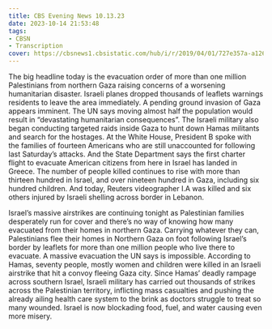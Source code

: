 ```yaml
---
title: CBS Evening News 10.13.23
date: 2023-10-14 21:53:48
tags:
- CBSN
- Transcription
cover: https://cbsnews1.cbsistatic.com/hub/i/r/2019/04/01/727e357a-a126-4138-a2c5-4d3222669d57/thumbnail/640x360/3ff2761028dc5c65cc4f07acd54bcd5c/cbsn2-logo-1920x1080.jpg
---
```

The big headline today is the evacuation order of more than one million Palestinians from northern Gaza raising concerns of a worsening humanitarian disaster. Israeli planes dropped thousands of leaflets warnings residents to leave the area immediately. A pending ground invasion of Gaza appears imminent. The UN says moving almost half the population would result in “devastating humanitarian consequences”. The Israeli military also began conducting targeted raids inside Gaza to hunt down Hamas militants and search for the hostages. At the White House, President B spoke with the families of fourteen Americans who are still unaccounted for following last Saturday’s attacks. And the State Department says the first charter flight to evacuate American citizens from here in Israel has landed in Greece. The number of people killed continues to rise with more than thirteen hundred in Israel, and over nineteen hundred in Gaza, including six hundred children. And today, Reuters videographer I.A was killed and six others injured by Israeli shelling across border in Lebanon. 

Israel’s massive airstrikes are continuing tonight as Palestinian families desperately run for cover and there’s no way of knowing how many evacuated from their homes in northern Gaza. Carrying whatever they can, Palestinians flee their homes in Northern Gaza on foot following Israel’s border by leaflets for more than one million people who live there to evacuate. A massive evacuation the UN says is impossible. According to Hamas, seventy people, mostly women and children were killed in an Israeli airstrike that hit a convoy fleeing Gaza city. Since Hamas’ deadly rampage across southern Israel, Israeli military has carried out thousands of strikes across the Palestinian territory, inflicting mass casualties and pushing the already ailing health care system to the brink as doctors struggle to treat so many wounded. Israel is now blockading food, fuel, and water causing even more misery. 
